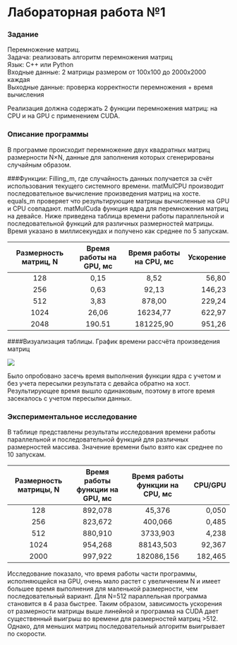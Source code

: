 # Лабораторная работа №1 
### Задание
Перемножение матриц.  
Задача: реализовать алгоритм перемножения матриц  
Язык: C++ или Python  
Входные данные: 2 матрицы размером от 100х100 до 2000х2000 каждая  
Выходные данные: проверка корректности перемножения + время вычисления  

Реализация должна содержать 2 функции перемножения матриц: на CPU и на GPU с
применением CUDA.  


### Описание программы
В программе происходит перемножение двух квадратных матриц размерности N×N, данные для заполнения которых сгенерированы случайным образом.

###Функции:
Filling_m, где случайность данных получается за счёт использования текущего системного времени.
matMulCPU производит последовательное вычисление произведения матриц на хосте.
equals_m проверяет что результирующие матрицы вычисленные на GPU и CPU совпадают.
matMulCuda функция ядра для перемножения матриц на девайсе. 
Ниже приведена таблица времени работы параллельной и последовательной функций для различных размерностей матрицы. Время указано в миллисекундах и получено как среднее по 5 запускам.

Размерность матриц, N | Время работы на GPU, мс | Время работы на CPU, мс | Ускорение
:----:|:-------:|:-----------:|------:
128 | 0,15 | 8,52 | 56,80
256 | 0,63| 92,13 | 146,23
512 | 3,83 | 878,00 | 229,24
1024 | 26,06 | 16234,77 | 622,97
2048 | 190.51 | 181225,90 | 951,26

####Визуализация таблицы.
График времени рассчёта произведения матриц

![](Work_timw.jpg)

Было опробовано засечь время выполнения функции ядра с учетом и без учета пересылки результата с девайса обратно на хост. Результирующее время вышло одинаковым, поэтому в итоге время засекалось с учетом пересылки данных.
### Экспериментальное исследование
В таблице представлены результаты исследования времени работы параллельной и последовательной функций для различных размерностей массива. Значение времени было взято как среднее по 10 запускам.  

Размерность матрицы, N | Время работы функции на GPU, мс | Время работы функции на CPU, мс | CPU/GPU
:----:|:-------:|:-----------:|------:
128 | 892,078 | 45,376 | 0,050
256 | 823,672| 400,066 | 0,485
512 | 880,910 | 3733,903 | 4,238
1024 | 954,268 | 88143,503 | 92,367
2000 | 997,922 | 182086,156 | 182,465

Исследование показало, что время работы части программы, исполняющейся на GPU, очень мало растет с увеличением N и имеет большее время выполнения для маленькой размерности, чем последовательный вариант. Для N=512 параллельная программа становится в 4 раза быстрее. Таким образом, зависимость ускорения от размерности матрицы выше линейной и программа на CUDA дает существенный выигрыш во времени для размерностей матриц >512. Однако, для меньших матриц последовательный алгоритм выигрывает по скорости.  
